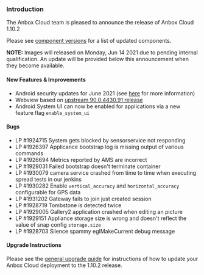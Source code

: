 ### Introduction

The Anbox Cloud team is pleased to announce the release of Anbox Cloud 1.10.2

Please see [component versions](https://anbox-cloud.io/docs/component-versions) for a list of updated components.

**NOTE:** Images will released on Monday, Jun 14 2021 due to pending internal qualification. An update will be provided below this announcement when they become available.

#### New Features & Improvements

* Android security updates for June 2021 (see [here](https://source.android.com/security/bulletin/2021-06-01) for more information)
* Webview based on [upstream 90.0.4430.91 release](https://chromereleases.googleblog.com/2021/06/chrome-for-android-update.html)
* Android System UI can now be enabled for applications via a new feature flag `enable_system_ui`

#### Bugs

* LP #1924715 System gets blocked by sensorservice not responding 
* LP #1926397 Applicance bootstrap log is missing output of various commands 
* LP #1926694 Metrics reported by AMS are incorrect 
* LP #1929031 Failed bootstrap doesn't terminate container 
* LP #1930079 camera service crashed from time to time when executing spread tests in our jenkins 
* LP #1930282 Enable `vertical_accuracy` and `horizontal_accuracy` configurable for GPS data 
* LP #1931202 Gateway fails to join just created session 
* LP #1928719 Tombstone is detected twice 
* LP #1929005 Gallery2 application crashed when editing an picture 
* LP #1929151 Appliance storage size is wrong and doesn't reflect the value of snap config `storage.size`  
* LP #1928703 Silence spammy eglMakeCurrent debug message 

#### Upgrade Instructions

Please see the [general upgrade guide](https://anbox-cloud.io/docs/installation/upgrading-from-previous-versions) for instructions of how to update your Anbox Cloud deployment to the 1.10.2 release.